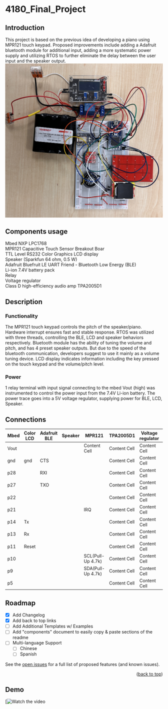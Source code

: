 # 4180_Final_Project

## Introduction

This project is based on the previous idea of developing a piano using MPR121 touch keypad. Proposed improvements include adding a Adafruit bluetooth module for additional input, adding a more systematic power supply and utilizing RTOS to further eliminate the delay between the user input and the speaker output.<br />
![alt text](https://github.com/Leo34V/4180_Final_Project/blob/main/IMG_0257.JPG?raw=true)
## Components usage

Mbed NXP LPC1768 <br />
MPR121 Capacitive Touch Sensor Breakout Boar <br />
TTL Level RS232 Color Graphics LCD display <br />
Speaker (Sparkfun 64 ohm, 0.5 W) <br />
Adafruit Bluefruit LE UART Friend - Bluetooth Low Energy (BLE) <br />
Li-ion 7.4V battery pack <br />
Relay <br />
Voltage regulator <br />
Class D high-efficiency audio amp TPA2005D1 <br />

## Description
### Functionality
The MPR121 touch keypad controls the pitch of the speaker/piano. Hardware interrupt ensures fast and stable response. RTOS was utilized with three threads, controlling the BLE, LCD and speaker behaviors respectively. Bluetooth module has the ability of tuning the volume and pitch, and has 4 preset speaker outputs. But due to the speed of the bluetooth communication, developers suggest to use it mainly as a volume tuning device. LCD display indicates information including the key pressed on the touch keypad and the volume/pitch level. 
### Power
1 relay terminal with input signal connecting to the mbed Vout (high) was instrumented to control the power input from the 7.4V Li-ion battery. The power trace goes into a 5V voltage regulator, supplying power for BLE, LCD, Speaker.

## Connections

| Mbed  | Color LCD | Adafruit BLE | Speaker | MPR121 | TPA2005D1 | Voltage regulator | Relay |
| --- | --- | ---| --- | --- | ---| --- | --- |
| Vout |   |   |   |  Content Cell  | Content Cell  | Content Cell  |
| gnd | gnd  | CTS  |   |  | Content Cell  | Content Cell  | Content Cell  |
| p28 |   | RXI  |   |   | Content Cell  | Content Cell  | Content Cell  |
| p27 |   | TXO  |   |   | Content Cell  | Content Cell  | Content Cell  |
| p22 |   |   |  |   | Content Cell  | Content Cell  | Content Cell  |
| p21 |   |   |  | IRQ | Content Cell  | Content Cell  | Content Cell  |
| p14 | Tx  |   |   |   | Content Cell  | Content Cell  | Content Cell  |
| p13 | Rx  |   |   |  | Content Cell  | Content Cell  | Content Cell  |
| p11 | Reset  |   |   |   | Content Cell  | Content Cell  | Content Cell  |
| p10 |   |   |  | SCL(Pull-Up 4.7k)  | Content Cell  | Content Cell  | Content Cell  |
| p9 |   |   |   | SDA(Pull-Up 4.7k)  | Content Cell  | Content Cell  | Content Cell  |
| p5 |   |   |   |   | Content Cell  | Content Cell  | Content Cell  |


<!-- ROADMAP -->
## Roadmap

- [x] Add Changelog
- [x] Add back to top links
- [ ] Add Additional Templates w/ Examples
- [ ] Add "components" document to easily copy & paste sections of the readme
- [ ] Multi-language Support
    - [ ] Chinese
    - [ ] Spanish

See the [open issues](https://github.com/othneildrew/Best-README-Template/issues) for a full list of proposed features (and known issues).

<p align="right">(<a href="#readme-top">back to top</a>)</p>



## Demo

[![Watch the video](https://youtu.be/k_Nj4KE3edo)
